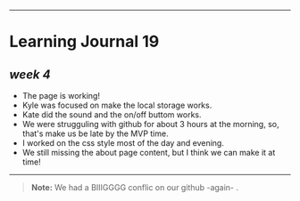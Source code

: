 
----------

# **Learning Journal 19**

## __***week 4***__

 - The page is working!
 - Kyle was focused on make the local storage works.
 - Kate did the sound and the on/off buttom works. 
 - We were strugguling with github for about 3 hours at the morning, so, that's make us be late by the MVP time. 
 - I worked on the css style most of the day and evening. 
 - We still missing the about page content, but I think we can make it at time!

------
> **Note:**
We had a BIIIGGGG conflic on our github -again- .  


